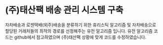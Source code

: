 # (주)태산팩 배송 관리 시스템 구축
자차배송과 로젠택배(외주)배송을 분류하기 위한 휴리스틱 알고리즘 및
자차배송으로 할당된 거래처들의 최적의 경로를 선정해주는 유전 알고리즘 입니다.
유전 알고리즘 코드는 github에서 참고하였으며 (주)태산팩 상황에 맞게 코드를 수정하였습니다.

